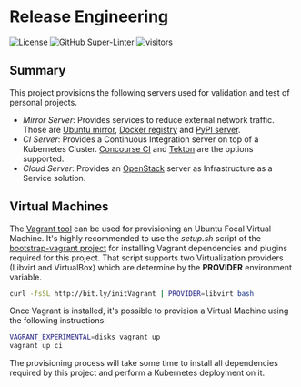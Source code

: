 # Release Engineering
<!-- markdown-link-check-disable-next-line -->
[![License](https://img.shields.io/badge/License-Apache%202.0-blue.svg)](https://opensource.org/licenses/Apache-2.0)
[![GitHub Super-Linter](https://github.com/electrocucaracha/releng/workflows/Lint%20Code%20Base/badge.svg)](https://github.com/marketplace/actions/super-linter)
![visitors](https://visitor-badge.glitch.me/badge?page_id=electrocucaracha.releng)

## Summary

This project provisions the following servers used for validation and test of
personal projects.

* *Mirror Server*: Provides services to reduce external network traffic. Those
are [Ubuntu mirror][3], [Docker registry][4] and [PyPI server][5].
* *CI Server*: Provides a Continuous Integration server on top of a Kubernetes
Cluster. [Concourse CI][6] and [Tekton][7] are the options supported.
* *Cloud Server*: Provides an [OpenStack][8] server as Infrastructure as a
Service solution.

## Virtual Machines

The [Vagrant tool][1] can be used for provisioning an Ubuntu Focal
Virtual Machine. It's highly recommended to use the  *setup.sh* script
of the [bootstrap-vagrant project][2] for installing Vagrant
dependencies and plugins required for this project. That script
supports two Virtualization providers (Libvirt and VirtualBox) which
are determine by the **PROVIDER** environment variable.

```bash
curl -fsSL http://bit.ly/initVagrant | PROVIDER=libvirt bash
```

Once Vagrant is installed, it's possible to provision a Virtual
Machine using the following instructions:

```bash
VAGRANT_EXPERIMENTAL=disks vagrant up
vagrant up ci
```

The provisioning process will take some time to install all
dependencies required by this project and perform a Kubernetes
deployment on it.

[1]: https://www.vagrantup.com/
[2]: https://github.com/electrocucaracha/bootstrap-vagrant
[3]: http://apt-mirror.github.io/
[4]: https://docs.docker.com/registry/
[5]: https://www.devpi.net/
[6]: https://concourse-ci.org/
[7]: https://tekton.dev/
[8]: https://www.openstack.org/
